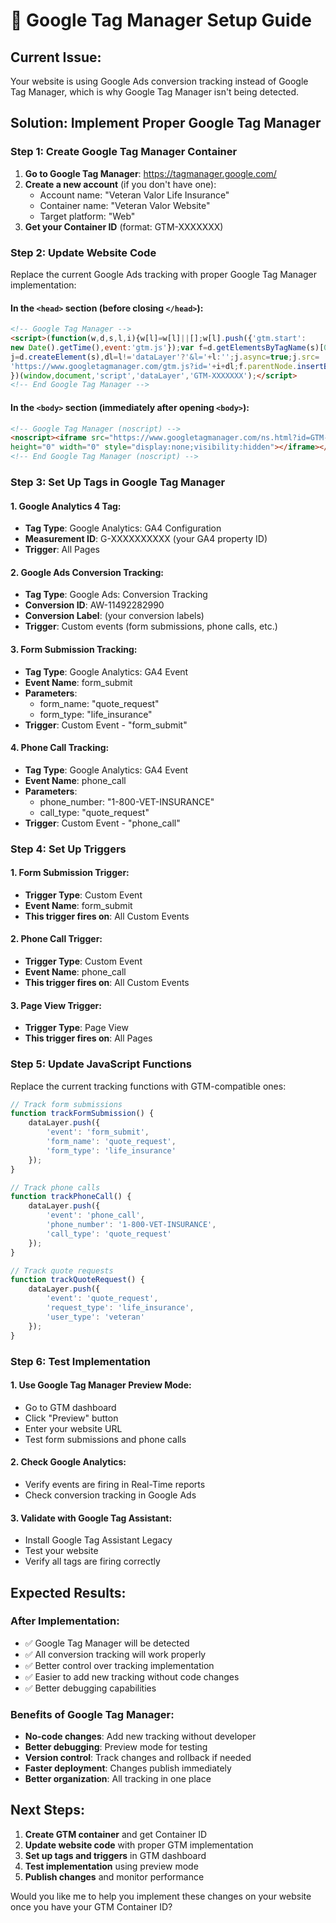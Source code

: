 # 🔧 Google Tag Manager Setup Guide

## **Current Issue:**
Your website is using Google Ads conversion tracking instead of Google Tag Manager, which is why Google Tag Manager isn't being detected.

## **Solution: Implement Proper Google Tag Manager**

### **Step 1: Create Google Tag Manager Container**

1. **Go to Google Tag Manager**: https://tagmanager.google.com/
2. **Create a new account** (if you don't have one):
   - Account name: "Veteran Valor Life Insurance"
   - Container name: "Veteran Valor Website"
   - Target platform: "Web"
3. **Get your Container ID** (format: GTM-XXXXXXX)

### **Step 2: Update Website Code**

Replace the current Google Ads tracking with proper Google Tag Manager implementation:

#### **In the `<head>` section (before closing `</head>`):**

```html
<!-- Google Tag Manager -->
<script>(function(w,d,s,l,i){w[l]=w[l]||[];w[l].push({'gtm.start':
new Date().getTime(),event:'gtm.js'});var f=d.getElementsByTagName(s)[0],
j=d.createElement(s),dl=l!='dataLayer'?'&l='+l:'';j.async=true;j.src=
'https://www.googletagmanager.com/gtm.js?id='+i+dl;f.parentNode.insertBefore(j,f);
})(window,document,'script','dataLayer','GTM-XXXXXXX');</script>
<!-- End Google Tag Manager -->
```

#### **In the `<body>` section (immediately after opening `<body>`):**

```html
<!-- Google Tag Manager (noscript) -->
<noscript><iframe src="https://www.googletagmanager.com/ns.html?id=GTM-XXXXXXX"
height="0" width="0" style="display:none;visibility:hidden"></iframe></noscript>
<!-- End Google Tag Manager (noscript) -->
```

### **Step 3: Set Up Tags in Google Tag Manager**

#### **1. Google Analytics 4 Tag:**
- **Tag Type**: Google Analytics: GA4 Configuration
- **Measurement ID**: G-XXXXXXXXXX (your GA4 property ID)
- **Trigger**: All Pages

#### **2. Google Ads Conversion Tracking:**
- **Tag Type**: Google Ads: Conversion Tracking
- **Conversion ID**: AW-11492282990
- **Conversion Label**: (your conversion labels)
- **Trigger**: Custom events (form submissions, phone calls, etc.)

#### **3. Form Submission Tracking:**
- **Tag Type**: Google Analytics: GA4 Event
- **Event Name**: form_submit
- **Parameters**: 
  - form_name: "quote_request"
  - form_type: "life_insurance"
- **Trigger**: Custom Event - "form_submit"

#### **4. Phone Call Tracking:**
- **Tag Type**: Google Analytics: GA4 Event
- **Event Name**: phone_call
- **Parameters**:
  - phone_number: "1-800-VET-INSURANCE"
  - call_type: "quote_request"
- **Trigger**: Custom Event - "phone_call"

### **Step 4: Set Up Triggers**

#### **1. Form Submission Trigger:**
- **Trigger Type**: Custom Event
- **Event Name**: form_submit
- **This trigger fires on**: All Custom Events

#### **2. Phone Call Trigger:**
- **Trigger Type**: Custom Event
- **Event Name**: phone_call
- **This trigger fires on**: All Custom Events

#### **3. Page View Trigger:**
- **Trigger Type**: Page View
- **This trigger fires on**: All Pages

### **Step 5: Update JavaScript Functions**

Replace the current tracking functions with GTM-compatible ones:

```javascript
// Track form submissions
function trackFormSubmission() {
    dataLayer.push({
        'event': 'form_submit',
        'form_name': 'quote_request',
        'form_type': 'life_insurance'
    });
}

// Track phone calls
function trackPhoneCall() {
    dataLayer.push({
        'event': 'phone_call',
        'phone_number': '1-800-VET-INSURANCE',
        'call_type': 'quote_request'
    });
}

// Track quote requests
function trackQuoteRequest() {
    dataLayer.push({
        'event': 'quote_request',
        'request_type': 'life_insurance',
        'user_type': 'veteran'
    });
}
```

### **Step 6: Test Implementation**

#### **1. Use Google Tag Manager Preview Mode:**
- Go to GTM dashboard
- Click "Preview" button
- Enter your website URL
- Test form submissions and phone calls

#### **2. Check Google Analytics:**
- Verify events are firing in Real-Time reports
- Check conversion tracking in Google Ads

#### **3. Validate with Google Tag Assistant:**
- Install Google Tag Assistant Legacy
- Test your website
- Verify all tags are firing correctly

## **Expected Results:**

### **After Implementation:**
- ✅ Google Tag Manager will be detected
- ✅ All conversion tracking will work properly
- ✅ Better control over tracking implementation
- ✅ Easier to add new tracking without code changes
- ✅ Better debugging capabilities

### **Benefits of Google Tag Manager:**
- **No-code changes**: Add new tracking without developer
- **Better debugging**: Preview mode for testing
- **Version control**: Track changes and rollback if needed
- **Faster deployment**: Changes publish immediately
- **Better organization**: All tracking in one place

## **Next Steps:**

1. **Create GTM container** and get Container ID
2. **Update website code** with proper GTM implementation
3. **Set up tags and triggers** in GTM dashboard
4. **Test implementation** using preview mode
5. **Publish changes** and monitor performance

Would you like me to help you implement these changes on your website once you have your GTM Container ID? 